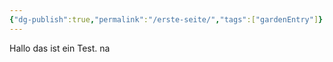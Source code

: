```yaml
---
{"dg-publish":true,"permalink":"/erste-seite/","tags":["gardenEntry"]}
---
```


Hallo das ist ein Test. na